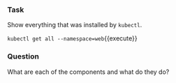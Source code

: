 ### Task

Show everything that was installed by `kubectl`.

`kubectl get all --namespace=web`{{execute}}

### Question

What are each of the components and what do they do?
